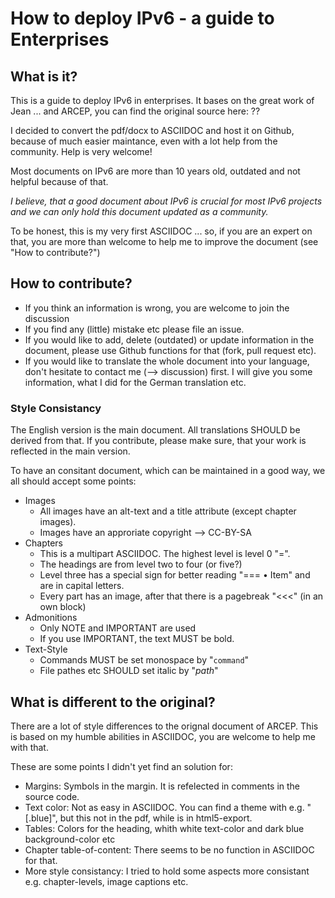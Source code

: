 # How to deploy IPv6 - a guide to Enterprises

## What is it?
This is a guide to deploy IPv6 in enterprises. It bases on the great work of Jean ... and ARCEP, you can find the original source here: ??

I decided to convert the pdf/docx to ASCIIDOC and host it on Github, because of much easier maintance, even with a lot help from the community. Help is very welcome!

Most documents on IPv6 are more than 10 years old, outdated and not helpful because of that. 

*I believe, that a good document about IPv6 is crucial for most IPv6 projects and we can only hold this document updated as a community.*

To be honest, this is my very first ASCIIDOC ... so, if you are an expert on that, you are more than welcome to help me to improve the document (see "How to contribute?")

## How to contribute?
* If you think an information is wrong, you are welcome to join the discussion
* If you find any (little) mistake etc please file an issue.
* If you would like to add, delete (outdated) or update information in the document, please use Github functions for that (fork, pull request etc).
* If you would like to translate the whole document into your language, don't hesitate to contact me (--> discussion) first. I will give you some information, what I did for the German translation etc.

### Style Consistancy
The English version is the main document. All translations SHOULD be derived from that. If you contribute, please make sure, that your work is reflected in the main version.

To have an consitant document, which can be maintained in a good way, we all should accept some points:
* Images
  * All images have an alt-text and a title attribute (except chapter images).
  * Images have an approriate copyright --> CC-BY-SA
* Chapters
  * This is a multipart ASCIIDOC. The highest level is level 0 "=".
  * The headings are from level two to four (or five?)
  * Level three has a special sign for better reading "=== • Item" and are in capital letters.
  * Every part has an image, after that there is a pagebreak "<<<" (in an own block)
* Admonitions
  * Only NOTE and IMPORTANT are used
  * If you use IMPORTANT, the text MUST be bold.
* Text-Style
  * Commands MUST be set monospace by "`command`"
  * File pathes etc SHOULD set italic by "_path_"

## What is different to the original?
There are a lot of style differences to the orignal document of ARCEP. This is based on my humble abilities in ASCIIDOC, you are welcome to help me with that.

These are some points I didn't yet find an solution for:
* Margins: Symbols in the margin. It is refelected in comments in the source code.
* Text color: Not as easy in ASCIIDOC. You can find a theme with e.g. "[.blue]", but this not in the pdf, while is in html5-export.
* Tables: Colors for the heading, whith white text-color and dark blue background-color etc
* Chapter table-of-content: There seems to be no function in ASCIIDOC for that.
* More style consistancy: I tried to hold some aspects more consistant e.g. chapter-levels, image captions etc.